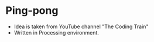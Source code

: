 # Ping-pong

* Idea is taken from YouTube channel "The Coding Train"
* Written in Processing environment.
